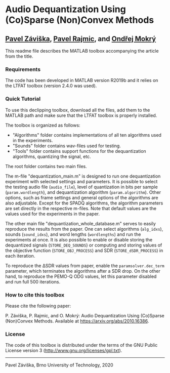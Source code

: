 
Audio Dequantization Using (Co)Sparse (Non)Convex Methods
========================================================================
[Pavel Záviška](https://orcid.org/0000-0003-2221-2058), [Pavel Rajmic](https://orcid.org/0000-0002-8381-4442), and [Ondřej Mokrý](https://orcid.org/0000-0003-1806-5809)
------------------------------------------------------------------------

This readme file describes the MATLAB toolbox accompanying the article from the title.

### Requirements
The code has been developed in MATLAB version R2019b and it relies on the LTFAT toolbox (version 2.4.0 was used).

### Quick Tutorial
To use this declipping toolbox, download all the files, add them to the MATLAB path and make sure that the LTFAT toolbox is properly installed.

The toolbox is organized as follows:
   - "Algorithms" folder contains implementations of all ten algorithms used in the experiments. 
   - "Sounds" folder contains wav-files used for testing.
   - "Tools" folder contains support functions for the dequantization algorithms, quantizing the signal, etc.

The root folder contains two main files. 

The m-file "dequantization_main.m" is designed to run one dequantization experiment with selected settings and parameters.
It is possible to select the testing audio file (`audio_file`), level of quantization in bits per sample (`param.wordlength`), and dequantization algorithm (`param.algorithm`).
Other options, such as frame settings and general options of the algorithms are also adjustable. 
Except for the SPADQ algorithms, the algorithm parameters are set directly in the respective m-files.
Note that default values are the values used for the experiments in the paper.

The other main file "dequantization_whole_database.m" serves to easily reproduce the results from the paper.
One can select algorithms (`alg_idxs`), sounds (`sound_idxs`), and word lengths (`wordlengths`) and run the experiments at once. 
It is also possible to enable or disable storing the dequantized signals (`STORE_DEQ_SOUNDS`) or computing and storing values of the objective function (`STORE_OBJ_PROCESS`) and SDR (`STORE_dSDR_PROCESS`) in each iteration. 

To reproduce the &Delta;SDR values from paper, enable the `paramsolver.dec_term` parameter, which terminates the algorithms after a SDR drop.
On the other hand, to reproduce the PEMO-Q ODG values, let this parameter disabled and run full 500 iterations. 

### How to cite this toolbox
Please cite the following paper:

P. Záviška, P. Rajmic, and O. Mokrý:
Audio Dequantization Using (Co)Sparse (Non)Convex Methods.
Available at https://arxiv.org/abs/2010.16386.

### License
The code of this toolbox is distributed under the terms of the GNU Public License version 3 (http://www.gnu.org/licenses/gpl.txt).

--------------------------------------------------
Pavel Záviška, Brno University of Technology, 2020